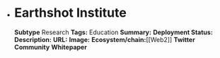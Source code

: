- # Earthshot Institute
  **Subtype** Research
  **Tags:** Education
  **Summary:**
  **Deployment Status:**
  **Description:**
  **URL:**
  **Image:**
  **Ecosystem/chain:**[[Web2]]
  **Twitter**
  **Community**
  **Whitepaper**